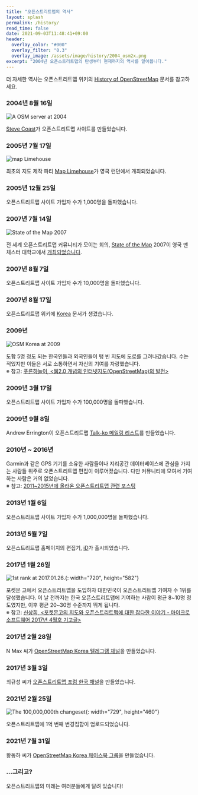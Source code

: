 ```yaml
---
title: "오픈스트리트맵의 역사"
layout: splash
permalink: /history/
read_time: false
date: 2021-09-03T11:48:41+09:00
header:
  overlay_color: "#000"
  overlay_filter: "0.3"
  overlay_image: /assets/image/history/2004_osm2x.png
excerpt: "2004년 오픈스트리트맵의 탄생부터 현재까지의 역사를 알아봅니다."
---
```

더 자세한 역사는 오픈스트리트맵 위키의 [History of OpenStreetMap](https://wiki.openstreetmap.org/wiki/History_of_OpenStreetMap) 문서를 참고하세요.

### 2004년 8월 16일
![A OSM server at 2004](/assets/image/history/2004_osm.jpg)

[Steve Coast](https://en.wikipedia.org/wiki/Steve_Coast)가 오픈스트리트맵 사이트를 만들었습니다.

### 2005년 7월 17일
![map Limehouse](/assets/image/history/2005_maplimehouse.jpg)

최초의 지도 제작 파티 [Map Limehouse](https://wiki.openstreetmap.org/wiki/Map_Limehouse_Event_2005)가 영국 런던에서 개최되었습니다.

### 2005년 12월 25일
오픈스트리트맵 사이트 가입자 수가 1,000명을 돌파했습니다.

### 2007년 7월 14일
![State of the Map 2007](/assets/image/history/2007_sotm.png)

전 세계 오픈스트리트맵 커뮤니티가 모이는 회의, [State of the Map](https://wiki.openstreetmap.org/wiki/State_of_the_Map) 2007이 영국 맨체스터 대학교에서 [개최되었습니다](https://wiki.openstreetmap.org/wiki/State_Of_The_Map_2007).

### 2007년 8월 7일
오픈스트리트맵 사이트 가입자 수가 10,000명을 돌파했습니다.

### 2007년 8월 17일
오픈스트리트맵 위키에 [Korea](https://wiki.openstreetmap.org/wiki/Korea) 문서가 생겼습니다.

### 2009년
![OSM Korea at 2009](/assets/image/history/2009_koreaosm.jpg)

도합 5명 정도 되는 한국인들과 외국인들이 텅 빈 지도에 도로를 그려나갔습니다. 수는 적었지만 이들은 서로 소통하면서 자신의 기여를 자랑했습니다.  
※ 참고: [푸른하늘이, <웹2.0 개념의 인터넷지도(OpenStreetMap)의 발전>](https://www.internetmap.kr/781)

### 2009년 3월 17일
오픈스트리트맵 사이트 가입자 수가 100,000명을 돌파했습니다.

### 2009년 9월 8일
Andrew Errington이 오픈스트리트맵 [Talk-ko 메일링 리스트](https://lists.openstreetmap.org/pipermail/talk-ko/2009-September/000000.html)를 만들었습니다.

### 2010년 ~ 2016년
Garmin과 같은 GPS 기기를 소유한 사람들이나 지리공간 데이터베이스에 관심을 가지는 사람들 위주로 오픈스트리트맵 편집이 이루어졌습니다. 다만 커뮤니티에 모여서 기여하는 사람은 거의 없었습니다.  
※ 참고: [2011~2015년에 올라온 오픈스트리트맵 관련 포스팅](https://www.google.com/search?q=%EC%98%A4%ED%94%88%EC%8A%A4%ED%8A%B8%EB%A6%AC%ED%8A%B8%EB%A7%B5&lr=lang_ko&client=ms-android-samsung-ss&biw=1121&bih=1839&sxsrf=AOaemvIJN0-ARJQmSYs-XXzdE9gN6R15Zw%3A1630671806389&source=lnt&tbs=lr%3Alang_1ko%2Ccdr%3A1%2Ccd_min%3A1%2F1%2F2011%2Ccd_max%3A12%2F31%2F2015&tbm=#ip=1)

### 2013년 1월 6일
오픈스트리트맵 사이트 가입자 수가 1,000,000명을 돌파했습니다.

### 2013년 5월 7일
오픈스트리트맵 홈페이지의 편집기, [iD](https://wiki.openstreetmap.org/wiki/ID)가 출시되었습니다.

### 2017년 1월 26일
![1st rank at 2017.01.26.](/assets/image/history/2017_1st.png){: width="720", height="582"}

포켓몬 고에서 오픈스트리트맵을 도입하자 대한민국이 오픈스트리트맵 기여자 수 1위를 달성했습니다. 이 날 전까지는 한국 오픈스트리트맵에 기여하는 사람이 평균 8~10명 정도였지만, 이후 평균 20~30명 수준까지 뛰게 됩니다.  
※ 참고: [신상희, <포켓몬고의 지도와 오픈스트리트맵에 대한 잡다한 이야기 - 마이크로소프트웨어 2017년 4월호 기고글>](https://endofcap.tistory.com/m/1275)

### 2017년 2월 28일
N Max 씨가 [OpenStreetMap Korea 텔레그램 채널](https://t.me/osmKorea)을 만들었습니다.

### 2017년 3월 3일
최규성 씨가 [오픈스트리트맵 포럼 한국 채널](https://forum.openstreetmap.org/viewtopic.php?id=57545)을 만들었습니다.

### 2021년 2월 25일
![The 100,000,000th changeset](/assets/image/history/2021_changeset.png){: width="729", height="460"}

오픈스트리트맵에 1억 번째 변경집합이 업로드되었습니다.

### 2021년 7월 31일
황동하 씨가 [OpenStreetMap Korea 페이스북 그룹](https://facebook.com/groups/osmkorea)을 만들었습니다.

### ...그리고?
오픈스트리트맵의 미래는 여러분들에게 달려 있습니다!
